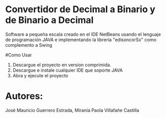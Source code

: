 # Convertidor de Decimal a Binario y de Binario a Decimal
Software a pequeña escala creado en el IDE NetBeans usando el lenguaje de programación JAVA e implementando la librería "edisoncorSx" como complemento a Swing

#Como Usar
1. Descargue el proyecto en version comprimida.
2. Descargue e instale cualquier IDE que soporte JAVA
3. Abra y ejecute el proyecto

# Autores:
José Mauricio Guerrero Estrada,
Mirania Paola Villafañe Castilla
